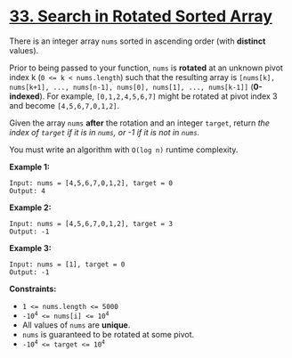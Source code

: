 # [33. Search in Rotated Sorted Array](https://leetcode.com/problems/search-in-rotated-sorted-array/description/)

There is an integer array `nums` sorted in ascending order (with **distinct** values).

Prior to being passed to your function, `nums` is **rotated** at an unknown pivot index k (`0 <= k < nums.length`) such that the resulting array is `[nums[k], nums[k+1], ..., nums[n-1], nums[0], nums[1], ..., nums[k-1]]` (**0-indexed**). For example, `[0,1,2,4,5,6,7]` might be rotated at pivot index 3 and become `[4,5,6,7,0,1,2]`.

Given the array `nums` **after** the rotation and an integer `target`, return _the index of `target` if it is in `nums`, or -1 if it is not in `nums`._

You must write an algorithm with `O(log n)` runtime complexity.

**Example 1:**

```
Input: nums = [4,5,6,7,0,1,2], target = 0
Output: 4
```

**Example 2:**

```
Input: nums = [4,5,6,7,0,1,2], target = 3
Output: -1
```

**Example 3:**

```
Input: nums = [1], target = 0
Output: -1
```

**Constraints:**

-   `1 <= nums.length <= 5000`
-   <code>-10<sup>4</sup> <= nums[i] <= 10<sup>4</sup></code>
-   All values of `nums` are **unique**.
-   `nums` is guaranteed to be rotated at some pivot.
-   <code>-10<sup>4</sup> <= target <= 10<sup>4</sup></code>
